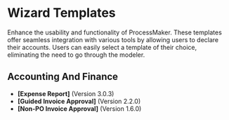 # Wizard Templates
Enhance the usability and functionality of ProcessMaker. These templates offer seamless integration with various tools by allowing users to declare their accounts. Users can easily select a template of their choice, eliminating the need to go through the modeler.
## Accounting And Finance
- **[Expense Report]** (Version 3.0.3)
- **[Guided Invoice Approval]** (Version 2.2.0)
- **[Non-PO Invoice Approval]** (Version 1.6.0)
